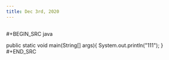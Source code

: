 ```yaml
---
title: Dec 3rd, 2020
---
```


##
#+BEGIN_SRC java

public static void main(String[] args){
    System.out.println("111");
}
#+END_SRC
##
